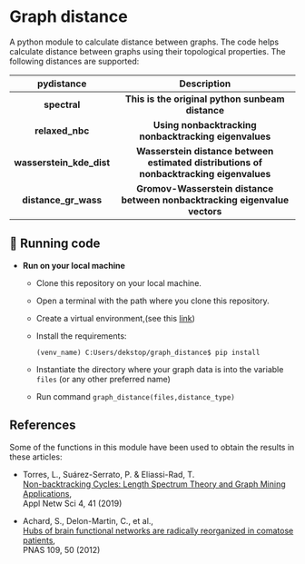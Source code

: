 # Graph distance
A python module to calculate distance between graphs. The code helps calculate distance between graphs using their topological properties. The following distances are supported:

| **pydistance**              | **Description**            | 
|:-------------------------:|:----------------------------------------------------------------------------------------:|
| **spectral**              | **This is the original python sunbeam distance**                                         |
| **relaxed_nbc**           | **Using nonbacktracking nonbacktracking eigenvalues**                                    | 
| **wasserstein_kde_dist**  | **Wasserstein distance between estimated distributions of nonbacktracking eigenvalues**  | 
| **distance_gr_wass**      | **Gromov-Wasserstein distance between nonbacktracking eigenvalue vectors**               | 



## 🚀 Running code


* __Run on your local machine__
   * Clone this repository on your local machine.
   * Open a terminal with the path where you clone this repository.
   * Create a virtual environment,(see this [link](https://gist.github.com/mevangelista-alvarado/8ee2fd663e7446e543fc04eacce0f303))
   
   * Install the requirements:
      ```
      (venv_name) C:Users/dekstop/graph_distance$ pip install
      ```
   * Instantiate the directory where your graph data is into the variable `files` (or any other preferred name)
   * Run command `graph_distance(files,distance_type)`



## References
Some of the functions in this module have been used to obtain the results in these articles:

 * Torres, L., Suárez-Serrato, P. & Eliassi-Rad, T.  <br/>
 [Non-backtracking Cycles: Length Spectrum
Theory and Graph Mining Applications](https://link.springer.com/article/10.1007/s41109-019-0147-y), <br/> 
   Appl Netw Sci 4, 41 (2019)
   
 * Achard, S., Delon-Martin, C., et al., <br/>
 [Hubs of brain functional networks are radically
reorganized in comatose patients](https://www.researchgate.net/publication/233775192_Hubs_of_brain_functional_networks_are_radically_reorganized_in_comatose_patients),  <br/>
   PNAS 109, 50  (2012)
   


